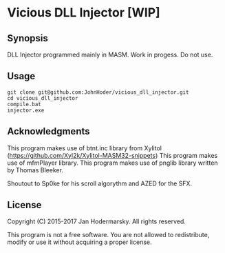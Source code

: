 Vicious DLL Injector [WIP]
===========

Synopsis
--------

DLL Injector programmed mainly in MASM.
Work in progess. Do not use.


Usage
-----

```batch
git clone git@github.com:JohnHoder/vicious_dll_injector.git
cd vicious_dll_injector
compile.bat
injector.exe
```

Acknowledgments
---------------

This program makes use of btnt.inc library from Xylitol (https://github.com/Xyl2k/Xylitol-MASM32-snippets)
This program makes use of mfmPlayer library.
This program makes use of pnglib library written by Thomas Bleeker.

Shoutout to Sp0ke for his scroll algorythm and AZED for the SFX.


License
-------

Copyright (C) 2015-2017 Jan Hodermarsky. All rights reserved.

This program is not a free software. You are not allowed to redistribute, modify or use it without acquiring a proper license.
